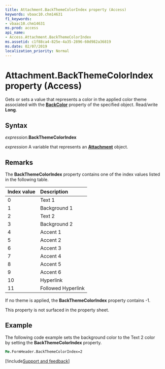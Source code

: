 ```yaml
---
title: Attachment.BackThemeColorIndex property (Access)
keywords: vbaac10.chm14631
f1_keywords:
- vbaac10.chm14631
ms.prod: access
api_name:
- Access.Attachment.BackThemeColorIndex
ms.assetid: c1f88ca4-825e-4a35-2896-60d982a36819
ms.date: 02/07/2019
localization_priority: Normal
---
```



# Attachment.BackThemeColorIndex property (Access)

Gets or sets a value that represents a color in the applied color theme associated with the **[BackColor](access.attachment.backcolor.md)** property of the specified object. Read/write **Long**.


## Syntax

_expression_.**BackThemeColorIndex**

_expression_ A variable that represents an **[Attachment](Access.Attachment.md)** object.


## Remarks

The **BackThemeColorIndex** property contains one of the index values listed in the following table.

|Index value|Description|
|:-----|:-----|
|0|Text 1|
|1|Background 1|
|2|Text 2|
|3|Background 2|
|4|Accent 1|
|5|Accent 2|
|6|Accent 3|
|7|Accent 4|
|8|Accent 5|
|9|Accent 6|
|10|Hyperlink|
|11|Followed Hyperlink|

If no theme is applied, the **BackThemeColorIndex** property contains -1.

This property is not surfaced in the property sheet.


## Example

The following code example sets the background color to the Text 2 color by setting the **BackThemeColorIndex** property.


```vb
Me.FormHeader.BackThemeColorIndex=2
```




[!include[Support and feedback](~/includes/feedback-boilerplate.md)]